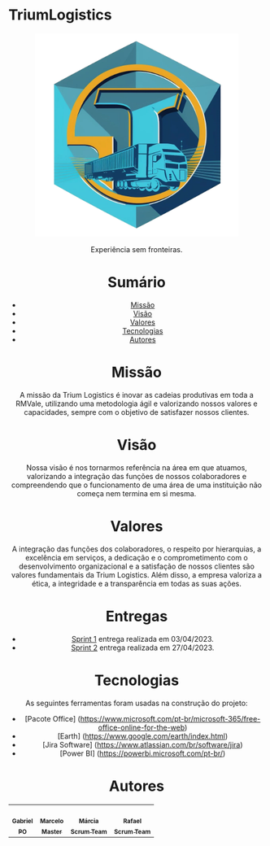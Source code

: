 ﻿# TriumLogistics


<div align="center">
  <img src="./Logo.png" height="400" width="400"/>
<p align="center">Experiência sem fronteiras.</p>


# Sumário

   * [Missão](#missão)
   * [Visão](#visão)
   * [Valores](#valores)
   * [Tecnologias](#tecnologias)
   * [Autores](#autores)
  
# Missão

A missão da Trium Logistics é inovar as cadeias produtivas em toda a RMVale, utilizando uma metodologia ágil e valorizando nossos valores e capacidades, sempre com o objetivo de satisfazer nossos clientes. 
  
# Visão

Nossa visão é nos tornarmos referência na área em que atuamos, valorizando a integração das funções de nossos colaboradores e compreendendo que o funcionamento de uma área de uma instituição não começa nem termina em si mesma.
  
# Valores

A integração das funções dos colaboradores, o respeito por hierarquias, a excelência em serviços, a dedicação e o comprometimento com o desenvolvimento organizacional e a satisfação de nossos clientes são valores fundamentais da Trium Logistics. Além disso, a empresa valoriza a ética, a integridade e a transparência em todas as suas ações.
  
# Entregas

- [Sprint 1](https://github.com/Trium-Logistics/Trium-Logistics/tree/Sprint1) entrega realizada em 03/04/2023.
- [Sprint 2](https://github.com/Trium-Logistics/Trium-Logistics/tree/Sprint2) entrega realizada em 27/04/2023.


# Tecnologias

As seguintes ferramentas foram usadas na construção do projeto:

- [Pacote Office] (https://www.microsoft.com/pt-br/microsoft-365/free-office-online-for-the-web)
- [Earth] (https://www.google.com/earth/index.html)
- [Jira Software] (https://www.atlassian.com/br/software/jira)
- [Power BI] (https://powerbi.microsoft.com/pt-br/)


# Autores

<table align="center">
  <tr>
     <td align="center"><a href="https://github.com/Gabriel-Martins-Gazaneo"><img src="https://avatars.githubusercontent.com/u/128657389?v=4" width="100px;" alt=""/>        <br /><sub><b>Gabriel<br>PO</b></sub></a><br /><a href="https://github.com/marcelouchoas/Trium-Logistics" title="PO"></a></td>    
    <td align="center"><a href="https://github.com/marcelouchoas"><img src="https://avatars.githubusercontent.com/u/56437644?v=4" width="100px;" alt=""/><br /><sub>        <b>Marcelo<br>Master</b></sub></a><br /><a href="https://github.com/marcelouchoas/Trium-Logistics" title="Master"></a></td>
    <td align="center"><a href="https://github.com/marciasoaresa"><img src="https://avatars.githubusercontent.com/u/129190035?v=4" width="100px;" alt=""/><br /><sub>       <b>Márcia<br>Scrum Team</b></sub></a><br /><a href="https://github.com/marcelouchoas/Trium-Logistics" title="Scrum Team"></a></td>    
    <td align="center"><a href="https://github.com/rafaslivka"><img src="https://avatars.githubusercontent.com/u/129512938?v=4" width="100px;" alt=""/><br /><sub>          <b>Rafael<br>Scrum Team</b></sub></a><br /><a href="https://github.com/marcelouchoas/Trium-Logistics" title="Scrum Team"></a></td> 
</table>
